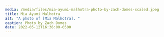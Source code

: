 ```yaml
---
media: /media/files/mia-ayumi-malhotra-photo-by-zach-domes-scaled.jpeg
title: Mia Ayumi Malhotra
alt: "A photo of [Mia Malhotra]. "
caption: Photo by Zach Domes
date: 2022-05-12T16:36:00-0500
---
```

